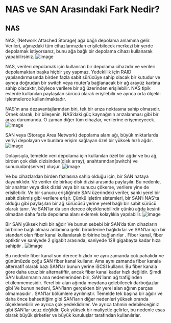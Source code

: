 # NAS ve SAN Arasındaki Fark Nedir?

NAS
--
NAS, (Network Attached Storage) ağa bağlı depolama anlamına gelir. Verileri, ağınızdaki tüm cihazlarınızdan erişilebilecek merkezi bir yerde depolamak istiyorsanız, bunu ağa bağlı bir depolama cihazı kullanarak yapabilirsiniz.
![image](https://user-images.githubusercontent.com/68228757/158702612-44a3d2bb-fef9-42eb-81e0-cebc5c171362.png)

NAS, verileri depolamak için kullanılan bir depolama cihazıdır ve verileri depolamaktan başka hiçbir şey yapmaz. Yedeklilik için RAID yapılandırmasında birden fazla sabit sürücüye sahip olacak bir kutudur
ve ayrıca doğrudan bir switch veya router’a bağlanacak bir ağ arayüz kartına sahip olacaktır, böylece verilere bir ağ üzerinden erişilebilir. NAS tipik evlerde kullanılan paylaşılan sürücü olarak erişilebilir ve ayrıca orta ölçekli işletmelerce kullanılmaktadır.

NAS’ın ana dezavantajlarından biri, tek bir arıza noktasına sahip olmasıdır. Örnek olarak, bir bileşenin, NAS’daki güç kaynağının arızalanması gibi bir arıza durumunda. O zaman diğer tüm cihazlar, verilerine erişemeyecek.
![image](https://user-images.githubusercontent.com/68228757/158702671-bc48c0b2-6f3b-477e-ad0d-5641ffc8d414.png)

SAN veya (Storage Area Network) depolama alanı ağı, büyük miktarlarda veriyi depolayan ve bunlara erişim sağlayan özel bir yüksek hızlı ağdır.
![image](https://user-images.githubusercontent.com/68228757/158702691-c584dea8-f158-4437-a814-00e14418f987.png)

Dolayısıyla, temelde veri depolama için kullanılan özel bir ağdır ve bu ağ, birden çok disk dizisinden(disk array), anahtarından(switch) ve sunucudan(server) oluşur.
![image](https://user-images.githubusercontent.com/68228757/158702748-28843d83-331e-4944-b062-0fbbb98a4f7e.png)

Ve bu cihazlardan birden fazlasına sahip olduğu için, bir SAN hataya dayanıklıdır. Ve veriler de birkaç disk dizisi arasında paylaşılır. Bu nedenle, bir anahtar veya disk dizisi veya bir sunucu çökerse, verilere yine de erişilebilir.
Ve bir sunucu eriştiğinde SAN üzerindeki veriler, sanki yerel bir sabit diskmiş gibi verilere erişir. Çünkü işletim sistemleri, bir SAN’ı NAS’ta olduğu gibi paylaşılan bir ağ sürücüsü yerine yerel bağlı bir sabit sürücü olarak tanır. Ve SAN’lar da son derece ölçeklenebilirdir çünkü ağda kesinti olmadan
daha fazla depolama alanı eklemek kolaylıkla yapılabilir.
![image](https://user-images.githubusercontent.com/68228757/158702769-2f86ff04-b39c-4a8e-aa44-b59ccc8e35f4.png)

Bir SAN yüksek hızlı bir ağdır Ve bunun sebebi bir SAN’da tüm cihazların birbirine bağlı olması anlamına gelir. birbirlerine bağlıdırlar ve SAN’lar için bir standart olan fiber kanal kullanılarak birbirine bağlanırlar . Fiber kanal, fiber optiktir ve saniyede 2 gigabit arasında, saniyede 128 gigabayta kadar hıza sahiptir .
![image](https://user-images.githubusercontent.com/68228757/158702796-942a9e3a-c55e-4881-a5a2-cbc8b6628552.png)

Bu nedenle fiber kanal son derece hızlıdır ve aynı zamanda çok pahalıdır ve günümüzde çoğu SAN fiber kanal kullanır. Ama aynı zamanda fiber kanala alternatif olarak bazı SAN’lar bunun yerine iSCSI kullanır. Bu fiber kanala göre daha ucuz bir alternatiftir, ancak fiber kanal kadar hızlı değildir.
Şimdi SAN kullanmanın ana nedenlerinden biri, SAN’ların ağ trafiğinden etkilenmemesidir. Yerel bir alan ağında meydana gelebilecek darboğazlar gibi Ve bunun nedeni, SAN’ların gerçekten bir yerel alan ağının parçası olmamasıdır . SAN’lar bölümlere ayrılmıştır. Temelde tek başına bir ağdır ve daha önce bahsettiğim gibi SAN’ların diğer nedenleri yüksek oranda ölçeklenebilir ve ayrıca çok yedeklidirler. Ve ayrıca tahmin edebileceğiniz gibi SAN’lar ucuz değildir. Çok yüksek bir maliyetle gelirler, bu nedenle esas olarak büyük şirketler ve büyük kuruluşlar tarafından kullanılırlar.

